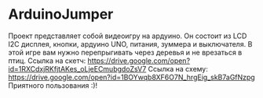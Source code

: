 # ArduinoJumper
Проект представляет собой видеоигру на ардуино.
Он состоит из LCD I2C дисплея, кнопки, ардуино UNO, питания, зуммера и выключателя.
В этой игре вам нужно перепрыгивать через деревья и не врезаться в птиц.
Ссылка на скетч: https://drive.google.com/open?id=1RXCdxjRKfjtAKes_oLjeECmubgdoZsV7
Ссылка на схему: https://drive.google.com/open?id=1BOYwqb8XF6O7N_hrgEig_skB7aGfNzpg
Приятного пользования :)!

